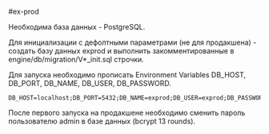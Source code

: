 #ex-prod


Необходима база данных - PostgreSQL.

Для инициализации с дефолтными параметрами (не для продакшена) - создать базу данных exprod и выполнить закомментированные 
в engine/db/migration/V*_init.sql строчки.

Для запуска необходимо прописать Environment Variables DB_HOST, DB_PORT, DB_NAME, DB_USER, DB_PASSWORD.
```
DB_HOST=localhost;DB_PORT=5432;DB_NAME=exprod;DB_USER=exprod;DB_PASSWORD=exprod
```

После первого запуска на продакшене необходимо сменить пароль пользователю admin в базе данных (bcrypt 13 rounds).
